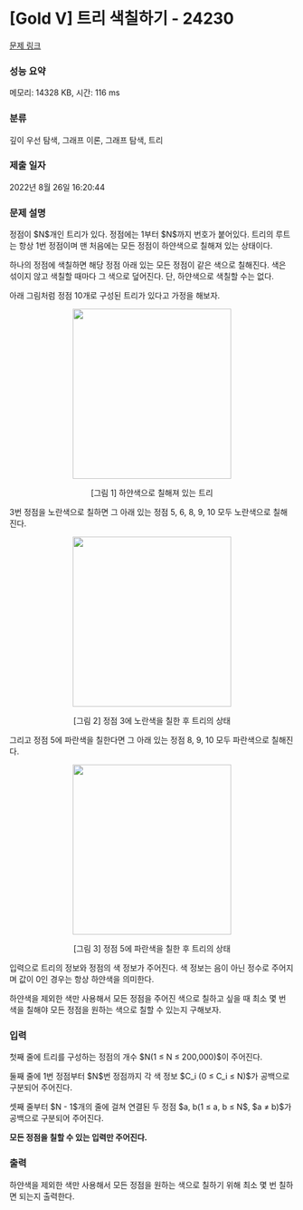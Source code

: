 # [Gold V] 트리 색칠하기 - 24230 

[문제 링크](https://www.acmicpc.net/problem/24230) 

### 성능 요약

메모리: 14328 KB, 시간: 116 ms

### 분류

깊이 우선 탐색, 그래프 이론, 그래프 탐색, 트리

### 제출 일자

2022년 8월 26일 16:20:44

### 문제 설명

<p>정점이 $N$개인 트리가 있다. 정점에는 1부터 $N$까지 번호가 붙어있다. 트리의 루트는 항상 1번 정점이며 맨 처음에는 모든 정점이 하얀색으로 칠해져 있는 상태이다.</p>

<p>하나의 정점에 색칠하면 해당 정점 아래 있는 모든 정점이 같은 색으로 칠해진다. 색은 섞이지 않고 색칠할 때마다 그 색으로 덮어진다. 단, 하얀색으로 색칠할 수는 없다.</p>

<p>아래 그림처럼 정점 10개로 구성된 트리가 있다고 가정을 해보자.</p>

<p style="text-align: center;"><img alt="" src="" style="width: 280px; height: 300px;"></p>

<p style="text-align: center;">[그림 1] 하얀색으로 칠해져 있는 트리</p>

<p>3번 정점을 노란색으로 칠하면 그 아래 있는 정점 5, 6, 8, 9, 10 모두 노란색으로 칠해진다.</p>

<p style="text-align: center;"><img alt="" src="" style="width: 280px; height: 300px;"></p>

<p style="text-align: center;">[그림 2] 정점 3에 노란색을 칠한 후 트리의 상태</p>

<p>그리고 정점 5에 파란색을 칠한다면 그 아래 있는 정점 8, 9, 10 모두 파란색으로 칠해진다.</p>

<p style="text-align: center;"><img alt="" src="" style="width: 280px; height: 300px;"></p>

<p style="text-align: center;">[그림 3] 정점 5에 파란색을 칠한 후 트리의 상태</p>

<p>입력으로 트리의 정보와 정점의 색 정보가 주어진다. 색 정보는 음이 아닌 정수로 주어지며 값이 0인 경우는 항상 하얀색을 의미한다.</p>

<p>하얀색을 제외한 색만 사용해서 모든 정점을 주어진 색으로 칠하고 싶을 때 최소 몇 번 색을 칠해야 모든 정점을 원하는 색으로 칠할 수 있는지 구해보자.</p>

### 입력 

 <p>첫째 줄에 트리를 구성하는 정점의 개수 $N(1 ≤ N ≤ 200,000)$이 주어진다.</p>

<p>둘째 줄에 1번 정점부터 $N$번 정점까지 각 색 정보 $C_i (0 ≤ C_i ≤ N)$가 공백으로 구분되어 주어진다.</p>

<p>셋째 줄부터 $N - 1$개의 줄에 걸쳐 연결된 두 정점 $a, b(1 ≤ a, b ≤ N$, $a ≠ b)$가 공백으로 구분되어 주어진다.  </p>

<p><strong>모든 정점을 칠할 수 있는 입력만 주어진다.</strong></p>

### 출력 

 <p>하얀색을 제외한 색만 사용해서 모든 정점을 원하는 색으로 칠하기 위해 최소 몇 번 칠하면 되는지 출력한다.</p>

